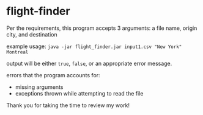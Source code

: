 # flight-finder

Per the requirements, this program accepts 3 arguments: a file name, origin city, and destination

example usage: `java -jar flight_finder.jar input1.csv "New York" Montreal`

output will be either `true`, `false`, or an appropriate error message.

errors that the program accounts for:
* missing arguments
* exceptions thrown while attempting to read the file

Thank you for taking the time to review my work!
